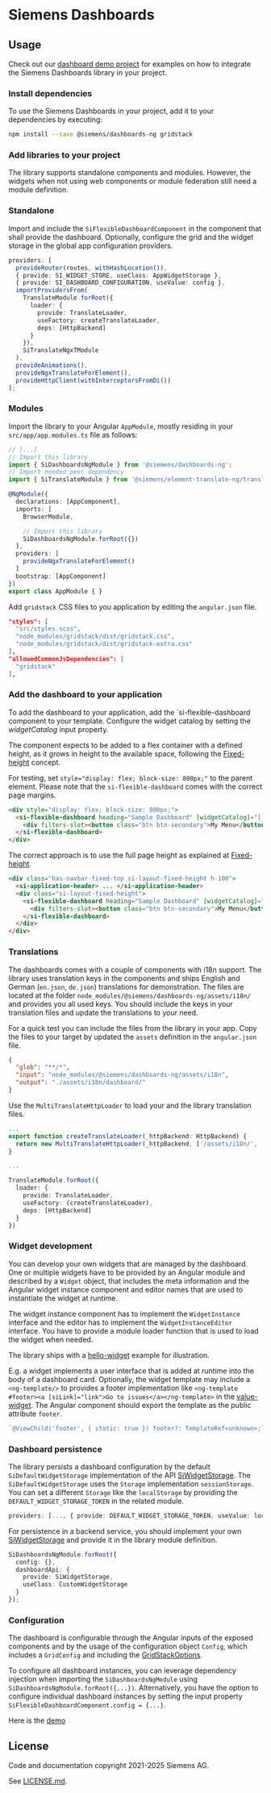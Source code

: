 # Siemens Dashboards

## Usage

Check out our [dashboard demo project](../dashboards-demo/) for examples on how
to integrate the Siemens Dashboards library in your project.

### Install dependencies

To use the Siemens Dashboards in your project, add it to your dependencies
by executing:

```sh
npm install --save @siemens/dashboards-ng gridstack
```

### Add libraries to your project

The library supports standalone components and modules. However, the widgets when not using web components
or module federation still need a module definition.

### Standalone

Import and include the `SiFlexibleDashboardComponent` in the component that shall provide the dashboard.
Optionally, configure the grid and the widget storage in the global app configuration providers.

```ts
providers: [
  provideRouter(routes, withHashLocation()),
  { provide: SI_WIDGET_STORE, useClass: AppWidgetStorage },
  { provide: SI_DASHBOARD_CONFIGURATION, useValue: config },
  importProvidersFrom(
    TranslateModule.forRoot({
      loader: {
        provide: TranslateLoader,
        useFactory: createTranslateLoader,
        deps: [HttpBackend]
      }
    }),
    SiTranslateNgxTModule
  ),
  provideAnimations(),
  provideNgxTranslateForElement(),
  provideHttpClient(withInterceptorsFromDi())
];
```

### Modules

Import the library to your Angular `AppModule`, mostly residing in your
`src/app/app.modules.ts` file as follows:

```ts
// [...]
// Import this library
import { SiDashboardsNgModule } from '@siemens/dashboards-ng';
// Import needed peer dependency
import { SiTranslateModule } from '@siemens/element-translate-ng/translate';

@NgModule({
  declarations: [AppComponent],
  imports: [
    BrowserModule,

    // Import this library
    SiDashboardsNgModule.forRoot({})
  ],
  providers: [
    provideNgxTranslateForElement()
  ]
  bootstrap: [AppComponent]
})
export class AppModule { }
```

Add `gridstack` CSS files to you application by editing
the `angular.json` file.

```json
"styles": [
  "src/styles.scss",
  "node_modules/gridstack/dist/gridstack.css",
  "node_modules/gridstack/dist/gridstack-extra.css"
],
"allowedCommonJsDependencies": [
  "gridstack"
],
```

### Add the dashboard to your application

To add the dashboard to your application, add the `si-flexible-dashboard component
to your template. Configure the widget catalog by setting the _widgetCatalog_ input
property.

The component expects to be added to a flex container with a defined height, as it grows in height
to the available space, following the [Fixed-height](https://element.siemens.io/fundamentals/layouts/content/#fixed-height)
concept.

For testing, set `style="display: flex; block-size: 800px;"` to the parent element. Please
note that the `si-flexible-dashboard` comes with the correct page margins.

```html
<div style="display: flex; block-size: 800px;">
  <si-flexible-dashboard heading="Sample Dashboard" [widgetCatalog]="[]">
    <div filters-slot><button class="btn btn-secondary">My Menu</button></div>
  </si-flexible-dashboard>
</div>
```

The correct approach is to use the full page height as explained at
[Fixed-height](https://element.siemens.io/fundamentals/layouts/content/#fixed-height).

```html
<div class="has-navbar-fixed-top si-layout-fixed-height h-100">
  <si-application-header> ... </si-application-header>
  <div class="si-layout-fixed-height">
    <si-flexible-dashboard heading="Sample Dashboard" [widgetCatalog]="[]">
      <div filters-slot><button class="btn btn-secondary">My Menu</button></div>
    </si-flexible-dashboard>
  </div>
</div>
```

### Translations

The dashboards comes with a couple of components with i18n support.
The library uses translation keys in the components and ships English
and German (`en.json`, `de.json`) translations for demonstration. The
files are located at the folder `node_modules/@siemens/dashboards-ng/assets/i18n/`
and provides you all used keys. You should include the keys in your translation
files and update the translations to your need.

For a quick test you can include the files from the library in your app.
Copy the files to your target by updated the `assets` definition in the `angular.json`
file.

```json
{
  "glob": "**/*",
  "input": "node_modules/@siemens/dashboards-ng/assets/i18n",
  "output": "./assets/i18n/dashboard/"
}
```

Use the `MultiTranslateHttpLoader` to load your and the library translation
files.

```ts
...
export function createTranslateLoader(_httpBackend: HttpBackend) {
  return new MultiTranslateHttpLoader(_httpBackend, ['/assets/i18n/', '/assets/i18n/dashboard/']);
}

...

TranslateModule.forRoot({
  loader: {
    provide: TranslateLoader,
    useFactory: (createTranslateLoader),
    deps: [HttpBackend]
  }
})
```

### Widget development

You can develop your own widgets that are managed by the dashboard. One or multiple widgets
have to be provided by an Angular module and described by a `Widget` object, that includes
the meta information and the Angular widget instance component and editor names that are
used to instantiate the widget at runtime.

The widget instance component has to implement the `WidgetInstance` interface and the
editor has to implement the `WidgetInstanceEditor` interface. You have to provide a
module loader function that is used to load the widget when needed.

The library ships with a [hello-widget](./src/app/widgets/hello-widget/) example for illustration.

E.g. a widget implements a user interface that is added at runtime into the body of a dashboard card.
Optionally, the widget template may include a `<ng-template/>` to provides a footer implementation like
`<ng-template #footer><a [siLink]="link">Go to issues</a></ng-template>` in the [value-widget](./src/app/widgets/charts/value-widget.component.ts).
The Angular component should export the template as the public attribute `footer`.

```ts
`@ViewChild('footer', { static: true }) footer?: TemplateRef<unknown>;`;
```

### Dashboard persistence

The library persists a dashboard configuration by the default `SiDefaultWidgetStorage` implementation
of the API [SiWidgetStorage](./projects/dashboards-ng/src/model/si-widget-storage.ts). The
`SiDefaultWidgetStorage` uses the `Storage` implementation `sessionStorage`. You can set a different
`Storage` like the `localStorage` by providing the `DEFAULT_WIDGET_STORAGE_TOKEN` in the related module.

```ts
providers: [..., { provide: DEFAULT_WIDGET_STORAGE_TOKEN, useValue: localStorage }],
```

For persistence in a backend service, you should implement your own
[SiWidgetStorage](./projects/dashboards-ng/src/model/si-widget-storage.ts) and provide it in
the library module definition.

```ts
SiDashboardsNgModule.forRoot({
  config: {},
  dashboardApi: {
    provide: SiWidgetStorage,
    useClass: CustomWidgetStorage
  }
});
```

### Configuration

The dashboard is configurable through the Angular inputs of the exposed components and by
the usage of the configuration object `Config`, which includes a `GridConfig` and including
the [GridStackOptions](./projects/dashboards-ng/src/model/gridstack.model.ts).

To configure all dashboard instances, you can leverage dependency injection when importing
the `SiDashboardsNgModule` using `SiDashboardsNgModule.forRoot({...})`.
Alternatively, you have the option to configure individual dashboard instances by setting
the input property `SiFlexibleDashboardComponent.config = {...}`.

Here is the [demo](./src/app/pages/fixed-widgets-dashboard/fixed-widgets-dashboard.component.ts)

## License

Code and documentation copyright 2021-2025 Siemens AG.

See [LICENSE.md](../../LICENSE.md).
